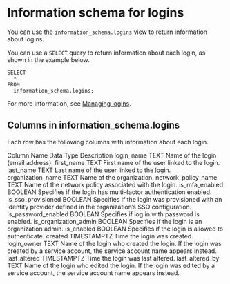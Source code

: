 # [](#information-schema-for-logins)Information schema for logins

You can use the `information_schema.logins` view to return information about logins.

You can use a `SELECT` query to return information about each login, as shown in the example below.

```
SELECT
  *
FROM
  information_schema.logins;
```

For more information, see [Managing logins](/Guides/managing-your-organization/managing-logins.html).

## [](#columns-in-information_schemalogins)Columns in information\_schema.logins

Each row has the following columns with information about each login.

Column Name Data Type Description login\_name TEXT Name of the login (email address). first\_name TEXT First name of the user linked to the login. last\_name TEXT Last name of the user linked to the login. organization\_name TEXT Name of the organization. network\_policy\_name TEXT Name of the network policy associated with the login. is\_mfa\_enabled BOOLEAN Specifies if the login has multi-factor authentication enabled. is\_sso\_provisioned BOOLEAN Specifies if the login was provisioned with an identity provider defined in the organization’s SSO configuration. is\_password\_enabled BOOLEAN Specifies if log in with password is enabled. is\_organization\_admin BOOLEAN Specifies if the login is an organization admin. is\_enabled BOOLEAN Specifies if the login is allowed to authenticate. created TIMESTAMPTZ Time the login was created. login\_owner TEXT Name of the login who created the login. If the login was created by a service account, the service account name appears instead. last\_altered TIMESTAMPTZ Time the login was last altered. last\_altered\_by TEXT Name of the login who edited the login. If the login was edited by a service account, the service account name appears instead.